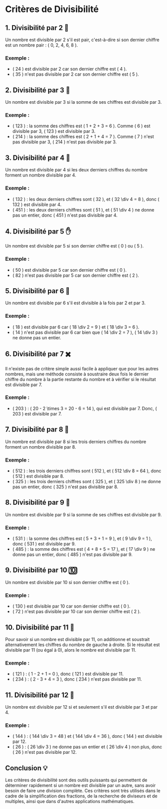 # Critères de Divisibilité

## 1. **Divisibilité par 2** 🧮

Un nombre est divisible par 2 s'il est pair, c'est-à-dire si son dernier chiffre est un nombre pair : \( 0, 2, 4, 6, 8 \).

### Exemple :
- \( 24 \) est divisible par 2 car son dernier chiffre est \( 4 \).
- \( 35 \) n'est pas divisible par 2 car son dernier chiffre est \( 5 \).

## 2. **Divisibilité par 3** 🔢

Un nombre est divisible par 3 si la somme de ses chiffres est divisible par 3.

### Exemple :
- \( 123 \) : la somme des chiffres est \( 1 + 2 + 3 = 6 \). Comme \( 6 \) est divisible par 3, \( 123 \) est divisible par 3.
- \( 214 \) : la somme des chiffres est \( 2 + 1 + 4 = 7 \). Comme \( 7 \) n'est pas divisible par 3, \( 214 \) n'est pas divisible par 3.

## 3. **Divisibilité par 4** 🔢

Un nombre est divisible par 4 si les deux derniers chiffres du nombre forment un nombre divisible par 4.

### Exemple :
- \( 132 \) : les deux derniers chiffres sont \( 32 \), et \( 32 \div 4 = 8 \), donc \( 132 \) est divisible par 4.
- \( 451 \) : les deux derniers chiffres sont \( 51 \), et \( 51 \div 4 \) ne donne pas un entier, donc \( 451 \) n'est pas divisible par 4.

## 4. **Divisibilité par 5** ✋

Un nombre est divisible par 5 si son dernier chiffre est \( 0 \) ou \( 5 \).

### Exemple :
- \( 50 \) est divisible par 5 car son dernier chiffre est \( 0 \).
- \( 82 \) n'est pas divisible par 5 car son dernier chiffre est \( 2 \).

## 5. **Divisibilité par 6** 🧮

Un nombre est divisible par 6 s'il est divisible à la fois par 2 et par 3.

### Exemple :
- \( 18 \) est divisible par 6 car \( 18 \div 2 = 9 \) et \( 18 \div 3 = 6 \).
- \( 14 \) n'est pas divisible par 6 car bien que \( 14 \div 2 = 7 \), \( 14 \div 3 \) ne donne pas un entier.

## 6. **Divisibilité par 7** ✖️

Il n'existe pas de critère simple aussi facile à appliquer que pour les autres nombres, mais une méthode consiste à soustraire deux fois le dernier chiffre du nombre à la partie restante du nombre et à vérifier si le résultat est divisible par 7.

### Exemple :
- \( 203 \) : \( 20 - 2 \times 3 = 20 - 6 = 14 \), qui est divisible par 7. Donc, \( 203 \) est divisible par 7.

## 7. **Divisibilité par 8** 🧮

Un nombre est divisible par 8 si les trois derniers chiffres du nombre forment un nombre divisible par 8.

### Exemple :
- \( 512 \) : les trois derniers chiffres sont \( 512 \), et \( 512 \div 8 = 64 \), donc \( 512 \) est divisible par 8.
- \( 325 \) : les trois derniers chiffres sont \( 325 \), et \( 325 \div 8 \) ne donne pas un entier, donc \( 325 \) n'est pas divisible par 8.

## 8. **Divisibilité par 9** 🔢

Un nombre est divisible par 9 si la somme de ses chiffres est divisible par 9.

### Exemple :
- \( 531 \) : la somme des chiffres est \( 5 + 3 + 1 = 9 \), et \( 9 \div 9 = 1 \), donc \( 531 \) est divisible par 9.
- \( 485 \) : la somme des chiffres est \( 4 + 8 + 5 = 17 \), et \( 17 \div 9 \) ne donne pas un entier, donc \( 485 \) n'est pas divisible par 9.

## 9. **Divisibilité par 10** 🔟

Un nombre est divisible par 10 si son dernier chiffre est \( 0 \).

### Exemple :
- \( 130 \) est divisible par 10 car son dernier chiffre est \( 0 \).
- \( 72 \) n'est pas divisible par 10 car son dernier chiffre est \( 2 \).

## 10. **Divisibilité par 11** 🔎

Pour savoir si un nombre est divisible par 11, on additionne et soustrait alternativement les chiffres du nombre de gauche à droite. Si le résultat est divisible par 11 (ou égal à 0), alors le nombre est divisible par 11.

### Exemple :
- \( 121 \) : \( 1 - 2 + 1 = 0 \), donc \( 121 \) est divisible par 11.
- \( 234 \) : \( 2 - 3 + 4 = 3 \), donc \( 234 \) n'est pas divisible par 11.

## 11. **Divisibilité par 12** 🔢

Un nombre est divisible par 12 si et seulement s'il est divisible par 3 et par 4.

### Exemple :
- \( 144 \) : \( 144 \div 3 = 48 \) et \( 144 \div 4 = 36 \), donc \( 144 \) est divisible par 12.
- \( 26 \) : \( 26 \div 3 \) ne donne pas un entier et \( 26 \div 4 \) non plus, donc \( 26 \) n'est pas divisible par 12.

## Conclusion 💡

Les critères de divisibilité sont des outils puissants qui permettent de déterminer rapidement si un nombre est divisible par un autre, sans avoir besoin de faire une division complète. Ces critères sont très utilisés dans le cadre de la simplification des fractions, de la recherche de diviseurs et de multiples, ainsi que dans d'autres applications mathématiques.